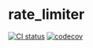 # rate_limiter

[![CI status][github-actions-image]][github-actions-link]
[![codecov][codecov-image]][codecov-link]

[github-actions-image]: https://github.com/preparingforexams/rate_limiter/actions/workflows/workflow.yml/badge.svg
[github-actions-link]: https://github.com/preparingforexams/rate_limiter/actions/workflows/workflow.yml

[codecov-image]: https://codecov.io/gh/preparingforexams/rate_limiter/graph/badge.svg?token=XMQTR19QVO
[codecov-link]: https://codecov.io/gh/preparingforexams/rate_limiter
